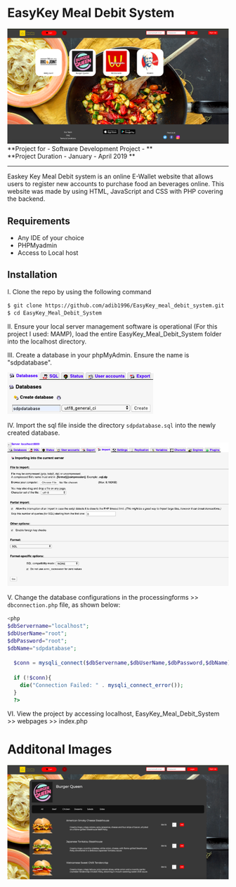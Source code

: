 # EasyKey Meal Debit System


![Main Page](/supp_images/homepage.png)  
**Project for - Software Development Project - **  
**Project Duration - January - April 2019 **  
***
Easkey Key Meal Debit system is an online E-Wallet website that allows users to register new accounts to purchase food an beverages online. This website was made by using HTML, JavaScript and CSS with PHP covering the backend.

## Requirements
* Any IDE of your choice
* PHPMyadmin
* Access to Local host

## Installation
I. Clone the repo by using the following command
``` bash
$ git clone https://github.com/adib1996/EasyKey_meal_debit_system.git
$ cd EasyKey_Meal_Debit_System
```
II. Ensure your local server management software is operational (For this project I used: MAMP), load the entire EasyKey_Meal_Debit_System folder into the localhost directory.

III. Create a database in your phpMyAdmin. Ensure the name is "sdpdatabase".

![creating database](/supp_images/new_database.png)


IV. Import the sql file inside the directory ```sdpdatabase.sql``` into the newly created database.

![import_database](/supp_images/import_database.png)

V. Change the database configurations in the processingforms >> ```dbconnection.php``` file, as shown below:
``` php
<php
$dbServername="localhost";
$dbUserName="root";
$dbPassword="root";
$dbName="sdpdatabase";

  $conn = mysqli_connect($dbServername,$dbUserName,$dbPassword,$dbName);

  if (!$conn){
    die("Connection Failed: " . mysqli_connect_error());
  }
  ?>
```

VI. View the project by accessing localhost, EasyKey_Meal_Debit_System >> webpages >> index.php

# Additonal Images

![Menu](/supp_images/menu.png)
